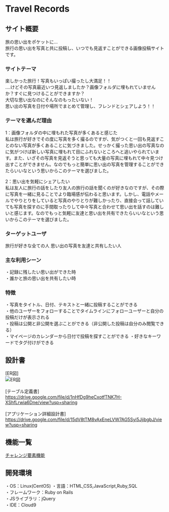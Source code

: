# Travel Records

## サイト概要
旅の思い出をポケットに...<br>
旅行の思い出を写真と共に投稿し、いつでも見返すことができる画像投稿サイトです。

### サイトテーマ
楽しかった旅行！写真もいっぱい撮ったし大満足！！<br>
....けどその写真最近いつ見返しましたか？画像フォルダに埋もれていませんか？すぐに見つけることができますか？<br>
大切な思い出なのにそんなのもったいない！<br>
思い出の写真を日付や場所でまとめて管理し、フレンドとシェアしよう！！<br>

### テーマを選んだ理由
1：画像フォルダの中に埋もれた写真が多くあると感じた<br>
私は旅行が好きでその度に写真を多く撮るのですが、気がつくと一回も見返すことのない写真が多くあることに気づきました。せっかく撮った思い出の写真なのに気がつけば新しい写真に埋もれて目にふれないところへと追いやられています。また、いざその写真を見返そうと思っても大量の写真に埋もれて中々見つけ出すことができません。なのでもっと簡単に思い出の写真を管理することができたらいいなという思いからこのテーマを選びました。

2：思い出を気軽にシェアしたい<br>
私は友人に旅行の話をしたり友人の旅行の話を聞くのが好きなのですが、その際に写真を一緒に見ることでより臨場感が伝わると思います。しかし、電話やメールでやりとりをしていると写真のやりとりが難しかったり、直接会って話していても写真を探すのに手間取ったりして中々写真と合わせて思い出を話すのは難しいと感じます。なのでもっと気軽に友達と思い出を共有できたらいいなという思いからこのテーマを選びました。

### ターゲットユーザ
旅行が好きな全ての人
思い出の写真を友達と共有したい人

### 主な利用シーン
・記録に残したい思い出ができた時<br>
・誰かと旅の思い出を共有したい時

### 特徴
・写真をタイトル、日付、テキストと一緒に投稿することができる<br>
・他のユーザーをフォローすることでタイムラインにフォローユーザーと自分の投稿だけが表示される<br>
・投稿は公開と非公開を選ぶことができる（非公開した投稿は自分のみ閲覧できる）<br>
・マイページのカレンダーから日付で投稿を探すことができる
・好きなキーワードでタグ付けができる

## 設計書
[ER図]<br>![ER図](https://user-images.githubusercontent.com/81765199/124550702-06fcd800-de6c-11eb-8e45-1642b1f1ea8f.jpg)
<br>
<br>
[テーブル定義書]<br>
https://drive.google.com/file/d/1nHfDg9heCxotfTNK7H-XShfLrwia6Dne/view?usp=sharing
<br>
<br>
[アプリケーション詳細設計書]<br>
https://drive.google.com/file/d/15dV8tTM8vAxEneLVW7AG5Syi5JjibgbJ/view?usp=sharing

## 機能一覧
[チャレンジ要素機能](https://docs.google.com/spreadsheets/d/1Kp6exGkVbMLAlbBYBjNRqIfxTxfhe0cZlYBZd3PCR3A/edit?usp=sharing)

## 開発環境
・OS：Linux(CentOS)
・言語：HTML,CSS,JavaScript,Ruby,SQL<br>
・フレームワーク：Ruby on Rails<br>
・JSライブラリ：jQuery<br>
・IDE：Cloud9
